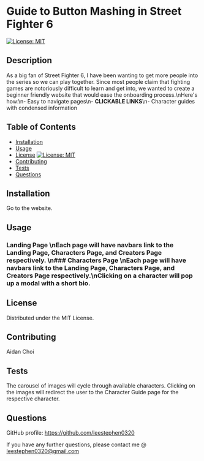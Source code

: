 
# Guide to Button Mashing in Street Fighter 6

[![License: MIT](https://img.shields.io/badge/License-MIT-blue.svg)](https://opensource.org/licenses/MIT)

## Description

As a big fan of Street Fighter 6, I have been wanting to get more people into the series so we can play together. Since most people claim that fighting games are notoriously difficult to learn and get into, we wanted to create a beginner friendly website that would ease the onboarding process.\nHere's how:\n- Easy to navigate pages\n- <strong>CLICKABLE LINKS</strong>\n- Character guides with condensed information

## Table of Contents 

- [Installation](#installation)
- [Usage](#usage)
- [License](#license) [![License: MIT](https://img.shields.io/badge/License-MIT-blue.svg)](https://opensource.org/licenses/MIT)
- [Contributing](#contributing)
- [Tests](#tests)
- [Questions](#questions)

## Installation

Go to the website.

## Usage

### Landing Page \nEach page will have navbars link to the Landing Page, Characters Page, and Creators Page respectively. \n### Characters Page \nEach page will have navbars link to the Landing Page, Characters Page, and Creators Page respectively.\nClicking on a character will pop up a modal with a short bio.

## License

Distributed under the MIT License.

## Contributing

Aidan Choi 

## Tests

The carousel of images will cycle through available characters. Clicking on the images will redirect the user to the Character Guide page for the respective character.

## Questions

GitHub profile: https://github.com/leestephen0320

If you have any further questions, please contact me @ leestephen0320@gmail.com

